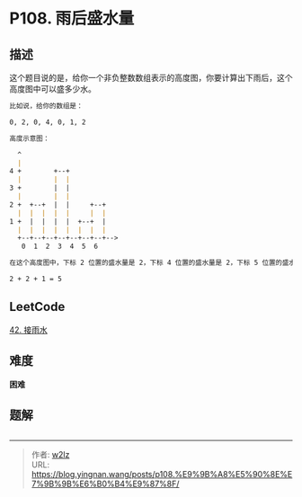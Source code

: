 # P108. 雨后盛水量


<!--more-->

## 描述

这个题目说的是，给你一个非负整数数组表示的高度图，你要计算出下雨后，这个高度图中可以盛多少水。

```markdown
比如说，给你的数组是：

0, 2, 0, 4, 0, 1, 2

高度示意图：

  ^
  |
4 +        +--+
  |        |  |
3 +        |  |
  |        |  |
2 +  +--+  |  |     +--+
  |  |  |  |  |     |  |
1 +  |  |  |  |  +--+  |
  |  |  |  |  |  |  |  |
  +--+--+--+--+--+--+--+-->
   0  1  2  3  4  5  6

在这个高度图中，下标 2 位置的盛水量是 2，下标 4 位置的盛水量是 2，下标 5 位置的盛水量是 1，因此总共的盛水量是：

2 + 2 + 1 = 5
```

## LeetCode

[42. 接雨水](https://leetcode.cn/problems/trapping-rain-water/description/)

## 难度

**困难**

## 题解

```java

```


---

> 作者: [w2lz](https://github.com/w2lz)  
> URL: https://blog.yingnan.wang/posts/p108.%E9%9B%A8%E5%90%8E%E7%9B%9B%E6%B0%B4%E9%87%8F/  

